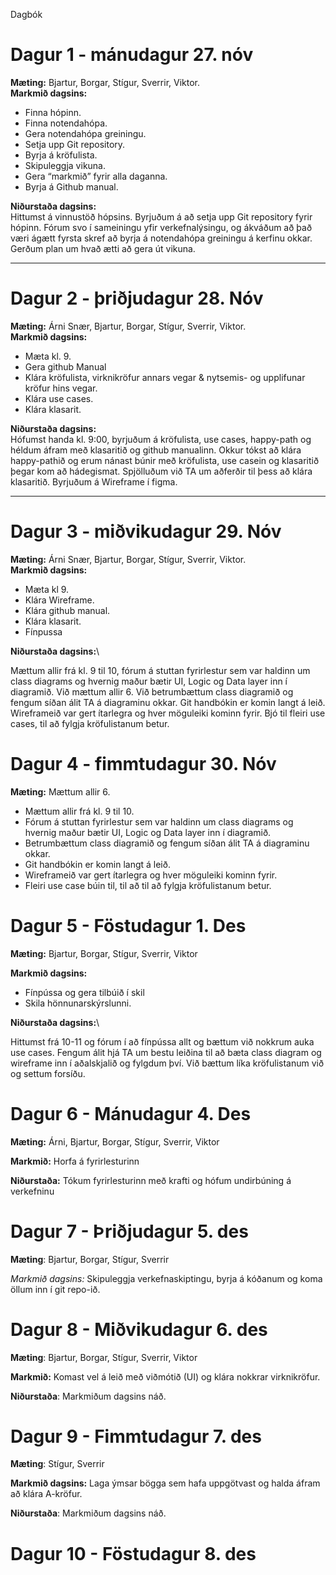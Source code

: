 Dagbók

# Dagur 1 - mánudagur 27. nóv

**Mæting:** Bjartur, Borgar, Stígur, Sverrir, Viktor.\
**Markmið dagsins:**

* Finna hópinn.
* Finna notendahópa.
* Gera notendahópa greiningu.
* Setja upp Git repository.
* Byrja á kröfulista.
* Skipuleggja vikuna.
* Gera “markmið” fyrir alla daganna.
* Byrja á Github manual.

**Niðurstaða dagsins:**\
Hittumst á vinnustöð hópsins. Byrjuðum á að setja upp Git repository fyrir hópinn.
Fórum svo í sameiningu yfir verkefnalýsingu,
og ákváðum að það væri ágætt fyrsta skref að byrja á notendahópa greiningu á kerfinu okkar.
Gerðum plan um hvað ætti að gera út vikuna.

-----

# Dagur 2 - þriðjudagur 28. Nóv

**Mæting:** Árni Snær, Bjartur, Borgar, Stígur, Sverrir, Viktor.\
**Markmið dagsins:**

* Mæta kl. 9.
* Gera github Manual
* Klára kröfulista, virknikröfur annars vegar & nytsemis- og upplifunar kröfur hins vegar.
* Klára use cases.
* Klára klasarit.

**Niðurstaða dagsins:**\
Hófumst handa kl. 9:00, byrjuðum á kröfulista, use cases, happy-path og héldum áfram með klasaritið og github manualinn. Okkur tókst að klára happy-pathið og erum nánast búnir með kröfulista, use casein og klasaritið þegar kom að hádegismat. Spjölluðum við TA um aðferðir til þess að klára klasaritið. Byrjuðum á Wireframe í figma.

-----

# Dagur 3 - miðvikudagur 29. Nóv

**Mæting:** Árni Snær, Bjartur, Borgar, Stígur, Sverrir, Viktor.\
**Markmið dagsins:**

* Mæta kl 9.
* Klára Wireframe.
* Klára github manual.
* Klára klasarit.
* Fínpussa

**Niðurstaða dagsins:**\

Mættum allir frá kl. 9 til 10, fórum á stuttan fyrirlestur sem var haldinn um class diagrams og hvernig maður bætir UI, Logic og Data layer inn í diagramið. Við mættum allir 6.
Við betrumbættum class diagramið og fengum síðan álit TA á diagraminu okkar. Git handbókin er komin langt á leið. Wireframeið var gert ítarlegra og hver möguleiki kominn fyrir. 
Bjó til fleiri use cases, til að fylgja kröfulistanum betur. 

# Dagur 4 - fimmtudagur 30. Nóv

**Mæting:** Mættum allir 6.

* Mættum allir frá kl. 9 til 10.
* Fórum á stuttan fyrirlestur sem var haldinn um class diagrams og hvernig maður bætir UI, Logic og Data layer inn í diagramið. 
* Betrumbættum class diagramið og fengum síðan álit TA á diagraminu okkar. 
* Git handbókin er komin langt á leið. 
* Wireframeið var gert ítarlegra og hver möguleiki kominn fyrir. 
* Fleiri use case búin til, til að til að fylgja kröfulistanum betur. 

# Dagur 5 - Föstudagur 1. Des

**Mæting:** Bjartur, Borgar, Stígur, Sverrir, Viktor

**Markmið dagsins:**

* Fínpússa og gera tilbúið í skil
* Skila hönnunarskýrslunni.

**Niðurstaða dagsins:**\

Hittumst frá 10-11 og fórum í að fínpússa allt og bættum við nokkrum auka use cases. Fengum álit hjá TA um bestu leiðina til að bæta class diagram og wireframe inn í aðalskjalið og fylgdum því. Við bættum líka kröfulistanum við og settum forsíðu.

# Dagur 6 - Mánudagur 4. Des

**Mæting:** Árni, Bjartur, Borgar, Stígur, Sverrir, Viktor

**Markmið:**
Horfa á fyrirlesturinn


**Niðurstaða:**
Tókum fyrirlesturinn með krafti og hófum undirbúning á verkefninu


# Dagur 7 - Þriðjudagur 5. des
**Mæting**: Bjartur, Borgar, Stígur, Sverrir

**Markmið dagsins*:*  Skipuleggja verkefnaskiptingu, byrja á kóðanum og koma öllum inn í git repo-ið.


# Dagur 8 - Miðvikudagur 6. des
**Mæting**:  Bjartur, Borgar, Stígur, Sverrir, Viktor

**Markmið:**
Komast vel á leið með viðmótið (UI) og klára nokkrar virknikröfur.

**Niðurstaða**:
Markmiðum dagsins náð.


# Dagur 9 - Fimmtudagur 7. des
**Mæting**: Stígur, Sverrir

**Markmið dagsins:**
Laga ýmsar bögga sem hafa uppgötvast og halda áfram að klára A-kröfur.

**Niðurstaða**:
Markmiðum dagsins náð.


# Dagur 10 - Föstudagur 8. des


